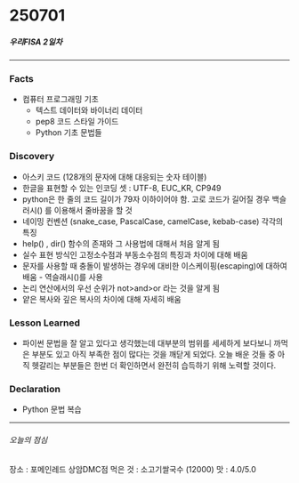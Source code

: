 # 250701
##### 우리FISA 2일차

---
### Facts
- 컴퓨터 프로그래밍 기초
    - 텍스트 데이터와 바이너리 데이터
    - pep8 코드 스타일 가이드 
    - Python 기초 문법들

### Discovery
- 아스키 코드 (128개의 문자에 대해 대응되는 숫자 테이블)
- 한글을 표현할 수 있는 인코딩 셋 : UTF-8, EUC_KR, CP949
- python은 한 줄의 코드 길이가 79자 이하이어야 함. 고로 코드가 길어질 경우 백슬러시(\) 를 이용해서 줄바꿈을 할 것
- 네이밍 컨벤션 (snake_case, PascalCase, camelCase, kebab-case) 각각의 특징
- help() , dir() 함수의 존재와 그 사용법에 대해서 처음 알게 됨 
- 실수 표현 방식인 고정소수점과 부동소수점의 특징과 차이에 대해 배움
- 문자를 사용할 때 충돌이 발생하는 경우에 대비한 이스케이핑(escaping)에 대하여 배움 - 역슬래시(\)를 사용
- 논리 연산에서의 우선 순위가 not>and>or 라는 것을 알게 됨
- 얕은 복사와 깊은 복사의 차이에 대해 자세히 배움

### Lesson Learned 
- 파이썬 문법을 잘 알고 있다고 생각했는데 대부분의 범위를 세세하게 보다보니 까먹은 부분도 있고 아직 부족한 점이 많다는 것을 깨닫게 되었다. 오늘 배운 것들 중 아직 헷갈리는 부분들은 한번 더 확인하면서 완전히 습득하기 위해 노력할 것이다.


### Declaration 
- Python 문법 복습


---
###### 오늘의 점심
장소 : 포메인레드 상암DMC점
먹은 것 : 소고기쌀국수 (12000)
맛 : 4.0/5.0